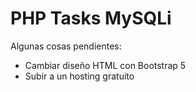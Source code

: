 # PHP Tasks MySQLi

Algunas cosas pendientes:

- Cambiar diseño HTML con Bootstrap 5
- Subir a un hosting gratuito